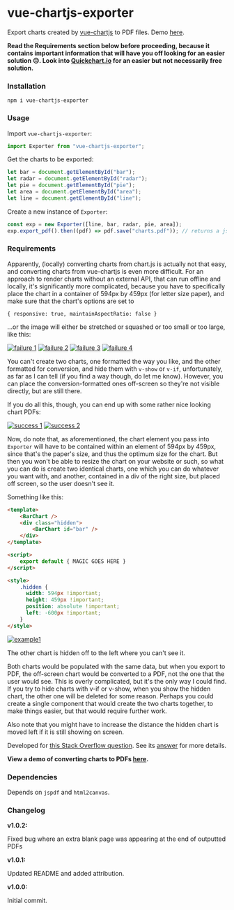 # vue-chartjs-exporter
Export charts created by [vue-chartjs](https://vue-chartjs.org/) to PDF files. Demo [here](https://0odv9.csb.app/).

**Read the Requirements section below before proceeding, because it contains important information that will have you off looking for an easier solution 😑. Look into [Quickchart.io](https://quickchart.io) for an easier but not necessarily free solution.**

### Installation

```
npm i vue-chartjs-exporter
```

### Usage

Import `vue-chartjs-exporter`:

```javascript
import Exporter from "vue-chartjs-exporter";
```

Get the charts to be exported:

```javascript
let bar = document.getElementById("bar");
let radar = document.getElementById("radar");
let pie = document.getElementById("pie");
let area = document.getElementById("area");
let line = document.getElementById("line");
```

Create a new instance of `Exporter`:

```javascript
const exp = new Exporter([line, bar, radar, pie, area]);
exp.export_pdf().then((pdf) => pdf.save("charts.pdf")); // returns a jsPDF doc object which you can do whatever you wish with.
```
### Requirements

Apparently, (locally) converting charts from chart.js is actually not that easy, and converting charts from vue-chartjs is even more difficult. For an approach to render charts without an external API, that can run offline and locally, it's significantly more complicated, because you have to specifically place the chart in a container of 594px by 459px (for letter size paper), and make sure that the chart's options are set to

```
{ responsive: true, maintainAspectRatio: false }
```

...or the image will either be stretched or squashed or too small or too large, like this:

[![failure 1][1]][1]
[![failure 2][2]][2]
[![failure 3][3]][3]
[![failure 4][4]][4]

You can't create two charts, one formatted the way you like, and the other formatted for conversion, and hide them with `v-show` or `v-if`, unfortunately, as far as I can tell (if you find a way though, do let me know). However, you can place the conversion-formatted ones off-screen so they're not visible directly, but are still there.

If you do all this, though, you can end up with some rather nice looking chart PDFs:

[![success 1][5]][5]
[![success 2][6]][6]


Now, do note that, as aforementioned, the chart element you pass into `Exporter` will have to be contained within an element of 594px by 459px, since that's the paper's size, and thus the optimum size for the chart. But then you won't be able to resize the chart on your website or such, so what you can do is create two identical charts, one which you can do whatever you want with, and another, contained in a div of the right size, but placed off screen, so the user doesn't see it. 

Something like this:

```html
<template>
    <BarChart />
    <div class="hidden">
        <BarChart id="bar" />
    </div>
</template>

<script>
    export default { MAGIC GOES HERE }
</script>

<style>
    .hidden {
      width: 594px !important;
      height: 459px !important;
      position: absolute !important;
      left: -600px !important;
    }
</style>
```



[![example1][7]][7]

The other chart is hidden off to the left where you can't see it.

Both charts would be populated with the same data, but when you export to PDF, the off-screen chart would be converted to a PDF, not the one that the user would see. This is overly complicated, but it's the only way I could find. If you try to hide charts with v-if or v-show, when you show the hidden chart, the other one will be deleted for some reason. Perhaps you could create a single component that would create the two charts together, to make things easier, but that would require further work.

Also note that you might have to increase the distance the hidden chart is moved left if it is still showing on screen.

Developed for [this Stack Overflow question][8]. See its [answer][9] for more details. 

**View a demo of converting charts to PDFs [here][10].**

### Dependencies

Depends on `jspdf` and `html2canvas`. 

### Changelog

**v1.0.2:**

Fixed bug where an extra blank page was appearing at the end of outputted PDFs

**v1.0.1:**

Updated README and added attribution.

**v1.0.0:**

Initial commit.



[1]: https://i.stack.imgur.com/St79w.png
[2]: https://i.stack.imgur.com/pC5dZ.png
[3]: https://i.stack.imgur.com/tuEMI.png
[4]: https://i.stack.imgur.com/Pb1Dt.png
[5]: https://i.stack.imgur.com/CXCiy.png
[6]: https://i.stack.imgur.com/EgfpQ.png
[7]: https://i.stack.imgur.com/vjHqH.png
[8]: https://stackoverflow.com/q/65399828/8402369
[9]: https://stackoverflow.com/a/65428776/8402369
[10]: https://codesandbox.io/s/cool-albattani-0odv9?file=/src/App.vue

